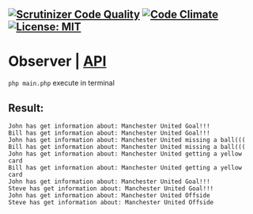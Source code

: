 
[![Scrutinizer Code Quality](https://scrutinizer-ci.com/g/Jagepard/PhpDesignPatterns-Observer/badges/quality-score.png?b=master)](https://scrutinizer-ci.com/g/Jagepard/PhpDesignPatterns-Observer/?branch=master)
[![Code Climate](https://codeclimate.com/github/Jagepard/PhpDesignPatterns-Observer/badges/gpa.svg)](https://codeclimate.com/github/Jagepard/PhpDesignPatterns-Observer)
[![License: MIT](https://img.shields.io/badge/license-MIT-498e7f.svg)](https://mit-license.org/)
-----
# Observer | [API]()
```php main.php``` execute in terminal

## Result:
```
John has get information about: Manchester United Goal!!! 
Bill has get information about: Manchester United Goal!!! 
John has get information about: Manchester United missing a ball((( 
Bill has get information about: Manchester United missing a ball((( 
John has get information about: Manchester United getting a yellow card 
Bill has get information about: Manchester United getting a yellow card 
John has get information about: Manchester United Goal!!! 
Steve has get information about: Manchester United Goal!!! 
John has get information about: Manchester United Offside 
Steve has get information about: Manchester United Offside
```